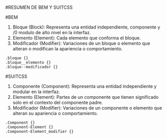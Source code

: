 #RESUMEN DE BEM Y SUITCSS

#BEM

1. Bloque (Block): Representa una entidad independiente, componente y /0 modulo de alto nivel en la interfaz.
2. Elemento (Element): Cada elemento que conforma el bloque.
3. Modificador (Modifier): Variaciones de un bloque o elemento que alteran o modifican la apariencia o comportamiento.

```
.bloque {}
.bloque__elemento {}
.bloque--modificador {}

```


#SUITCSS

1. Componente (Component): Representa una entidad independiente y modular en la interfaz.
2. Elemento (Element): Partes de un componente que tienen significado solo en el contexto del componente padre.
3. Modificador (Modifier): Variaciones de un componente o elemento que alteran su apariencia o comportamiento.

```
.Component {}
.Component-Element {}
.Component-Element_modifier {}

```